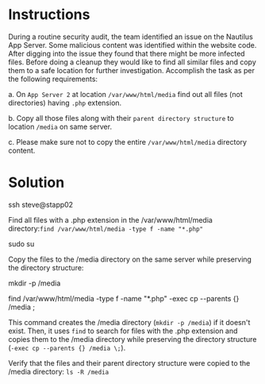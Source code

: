 # Instructions

During a routine security audit, the team identified an issue on the Nautilus App Server. Some malicious content was identified within the website code. After digging into the issue they found that there might be more infected files. Before doing a cleanup they would like to find all similar files and copy them to a safe location for further investigation. Accomplish the task as per the following requirements:

a. On `App Server 2` at location `/var/www/html/media` find out all files (not directories) having `.php` extension.

b. Copy all those files along with their `parent directory structure` to location `/media` on same server.

c. Please make sure not to copy the entire `/var/www/html/media` directory content.

# Solution

ssh steve@stapp02

Find all files with a .php extension in the /var/www/html/media directory:`find /var/www/html/media -type f -name "*.php"`

sudo su

Copy the files to the /media directory on the same server while preserving the directory structure:

mkdir -p /media

find /var/www/html/media -type f -name "*.php" -exec cp --parents {} /media \;

This command creates the /media directory (`mkdir -p /media`) if it doesn't exist. Then, it uses `find` to search for files with the .php extension and copies them to the /media directory while preserving the directory structure (`-exec cp --parents {} /media \;`).

Verify that the files and their parent directory structure were copied to the /media directory: `ls -R /media`

